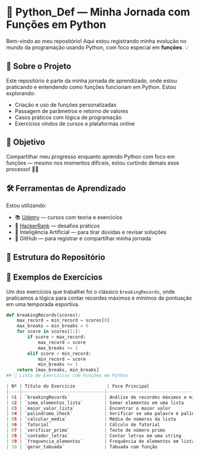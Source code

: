 # 🐍 Python_Def — Minha Jornada com Funções em Python

Bem-vindo ao meu repositório! Aqui estou registrando minha evolução no mundo da programação usando Python, com foco especial em **funções**. 💡

## 🚀 Sobre o Projeto

Este repositório é parte da minha jornada de aprendizado, onde estou praticando e entendendo como funções funcionam em Python. Estou explorando:

- Criação e uso de funções personalizadas
- Passagem de parâmetros e retorno de valores
- Casos práticos com lógica de programação
- Exercícios vindos de cursos e plataformas online

## 🎯 Objetivo

Compartilhar meu progresso enquanto aprendo Python com foco em funções — mesmo nos momentos difíceis, estou curtindo demais esse processo! 🧠✨

## 🛠️ Ferramentas de Aprendizado

Estou utilizando:

- 📚 [Udemy](https://www.udemy.com/) — cursos com teoria e exercícios
- 🧩 [HackerRank](https://www.hackerrank.com/) — desafios práticos
- 🤖 Inteligência Artificial — para tirar dúvidas e revisar soluções
- 🐙 GitHub — para registrar e compartilhar minha jornada

## 📂 Estrutura do Repositório


## 🧪 Exemplos de Exercícios

Um dos exercícios que trabalhei foi o clássico `breakingRecords`, onde praticamos a lógica para contar recordes máximos e mínimos de pontuação em uma temporada esportiva.

```python
def breakingRecords(scores):
    max_record = min_record = scores[0]
    max_breaks = min_breaks = 0
    for score in scores[1:]:
        if score > max_record:
            max_record = score
            max_breaks += 1
        elif score < min_record:
            min_record = score
            min_breaks += 1
    return [max_breaks, min_breaks]
## 📝 Lista de Exercícios com Funções em Python

| Nº | Título do Exercício            | Foco Principal                         | Status         |
|----|-------------------------------|----------------------------------------|----------------|
| 01 | `breakingRecords`             | Análise de recordes máximos e mínimos | ✅ Concluído   |
| 02 | `soma_elementos_lista`        | Somar elementos em uma lista           | ⏳ Em andamento |
| 03 | `maior_valor_lista`           | Encontrar o maior valor                | ⏳ Em andamento |
| 04 | `palindromo_check`            | Verificar se uma palavra é palíndromo | ❌ A iniciar    |
| 05 | `calcular_media`              | Média de números da lista              | ❌ A iniciar    |
| 06 | `fatorial`                    | Cálculo de fatorial                    | ❌ A iniciar    |
| 07 | `verificar_primo`             | Teste de número primo                  | ❌ A iniciar    |
| 08 | `contador_letras`             | Contar letras em uma string            | ❌ A iniciar    |
| 09 | `frequencia_elementos`        | Frequência de elementos em lista       | ❌ A iniciar    |
| 10 | `gerar_tabuada`               | Tabuada com função                     | ❌ A iniciar    |
